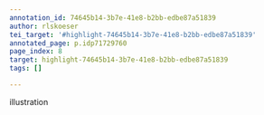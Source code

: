 ```yaml
---
annotation_id: 74645b14-3b7e-41e8-b2bb-edbe87a51839
author: rlskoeser
tei_target: '#highlight-74645b14-3b7e-41e8-b2bb-edbe87a51839'
annotated_page: p.idp71729760
page_index: 8
target: highlight-74645b14-3b7e-41e8-b2bb-edbe87a51839
tags: []

---
```

illustration